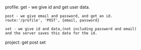 profile:
    get - we give id and get user data.
    
    post - we give email and password, and get an id.
    route:'/profile', 'POST', {email, password}

    set - we give id and data,(not including password and email)
    and the server saves this data for the id.

project:
    get
    post
    set


